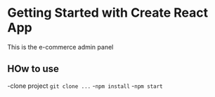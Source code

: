 # Getting Started with Create React App

This is the e-commerce admin panel

## HOw to use

-clone project `git clone ...` -`npm install` -`npm start`
